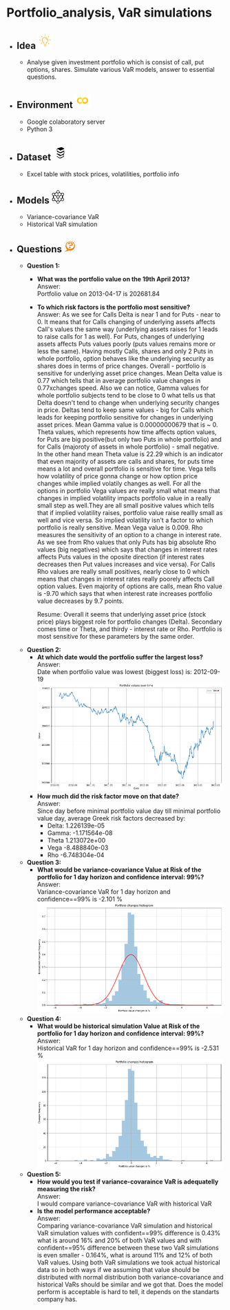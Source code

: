 # Portfolio_analysis, VaR simulations
* ## Idea ![](https://github.com/Antanskas/Portfolio_analysis/blob/master/repository_images/idea.png)
  * Analyse given investment portfolio which is consist of call, put options, shares. Simulate various VaR models, answer to essential questions.
* ## Environment ![colab img](https://github.com/Antanskas/Portfolio_analysis/blob/master/repository_images/colab.png)
  * Google colaboratory server
  * Python 3
* ## Dataset ![](https://github.com/Antanskas/Portfolio_analysis/blob/master/repository_images/books.png)
  * Excel table with stock prices, volatilities, portfolio info
* ## Models ![](https://github.com/Antanskas/Portfolio_analysis/blob/master/repository_images/model.png)
  * Variance-covariance VaR
  * Historical VaR simulation
* ## Questions ![](https://github.com/Antanskas/Portfolio_analysis/blob/master/repository_images/questions.png)
  * **Question 1:**
    * **What was the portfolio value on the 19th April 2013?**  
    Answer:  
      Portfolio value on 2013-04-17 is 202681.84
    * **To which risk factors is the portfolio most sensitive?**  
    Answer: 
      As we see for Calls Delta is near 1 and for Puts - near to 0. It means that for Calls changing of underlying assets affects Call's    values the same way (underlying assets raises for 1 leads to raise calls for 1 as well). For Puts, changes of underlying assets      affects Puts values poorly (puts values remains more or less the same). Having mostly Calls, shares and only 2 Puts in whole          portfolio, option behaves like the underlying security as shares does in terms of price changes. Overall - portfolio is sensitive    for underlying asset price changes. Mean Delta value is 0.77 which tells that in average portfolio value changes in 0.77xchanges      speed.
      Also we can notice, Gamma values for whole portfolio subjects tend to be close to 0 what tells us that Delta doesn't tend to change when underlying security changes in price. Deltas tend to keep same values - big for Calls which leads for keeping portfolio sensitive for changes in underlying asset prices. Mean Gamma value is 0.00000000679 that is ~ 0.
      Theta values, which represents how time affects option values, for Puts are big positive(but only two Puts in whole portfolio) and for Calls (majoroty of assets in whole portfolio) - small negative. In the other hand mean Theta value is 22.29 which is an indicator that even majority of assets are calls and shares, for puts time means a lot and overall portfolio is sensitive for time.
      Vega tells how volatility of price gonna change or how option price changes while implied volatily changes as well. For all the options in portfolio Vega values are really small what means that changes in implied volatility impacts portfolio value in a really small step as well.They are all small positive values which tells that if implied volatility raises, portfolio value raise reallly small as well and vice versa. So implied volatility isn't a factor to which portfolio is really sensitive. Mean Vega value is 0.009.
      Rho measures the sensitivity of an option to a change in interest rate. As we see from Rho values that only Puts has big absolute Rho values (big negatives) which says that changes in interest rates affects Puts values in the oposite direction (if interest rates decreases then Put values increases and vice versa). For Calls Rho values are really small positives, nearly close to 0 which means that changes in interest rates really poorely affects Call option values. Even majority of options are calls, mean Rho value is -9.70 which says that when interest rate increases portfolio value decreases by 9.7 points.

      Resume: Overall it seems that underlying asset price (stock price) plays biggest role for portfolio changes (Delta). Secondary comes time or Theta, and thirdy - interest rate or Rho. Portfolio is most sensitive for these parameters by the same order.
  * **Question 2:**
    * **At which date would the portfolio suffer the largest loss?**  
    Answer:  
    Date when portfolio value was lowest (biggest loss) is: 2012-09-19
    ![](https://github.com/Antanskas/Portfolio_analysis/blob/master/plots/portfolio_values_over_time.png)
    * **How much did the risk factor move on that date?**  
    Answer:  
    Since day before minimal portfolio value day till minimal portfolio value day, average Greek risk factors decreased by:
      * Delta: 1.226139e-05
      * Gamma: -1.171564e-08
      * Theta 1.213072e+00
      * Vega -8.488840e-03
      * Rho -6.748304e-04
   * **Question 3:**
     * **What would be variance-covariance Value at Risk of the portfolio for 1 day horizon and confidence interval: 99%?**  
     Answer:  
     Variance-covariance VaR for 1 day horizon and confidence==99% is -2.101 %
     ![](https://github.com/Antanskas/Portfolio_analysis/blob/master/plots/portfolio_value_changes_histogram_vc.png)
   * **Question 4:**
     * **What would be historical simulation Value at Risk of the portfolio for 1 day horizon and confidence interval: 99%?**  
     Answer:  
     Historical VaR for 1 day horizon and confidence==99% is -2.531 %
     ![](https://github.com/Antanskas/Portfolio_analysis/blob/master/plots/portfolio_value_changes_histogram_hist.png)
   * **Question 5:**
     * **How would you test if variance-covaraince VaR is adequatelly measuring the risk?**  
     Answer:  
     I would compare variance-covariance VaR with historical VaR
     * **Is the model performance acceptable?**  
     Answer:  
     Comparing variance-covariance VaR simulation and historical VaR simulation values with confident==99% difference is 0.43% what is around 16% and 20% of both VaR values and with confident==95% difference between these two VaR simulations is even smaller - 0.164%, what is around 11% and 12% of both VaR values. Using both VaR simulations we took actual historical data so in both ways if we assuming that value should be distributed with normal distribution both variance-covariance and historical VaRs should be similar and we got that. Does the model perform is acceptable is hard to tell, it depends on the standarts company has.

